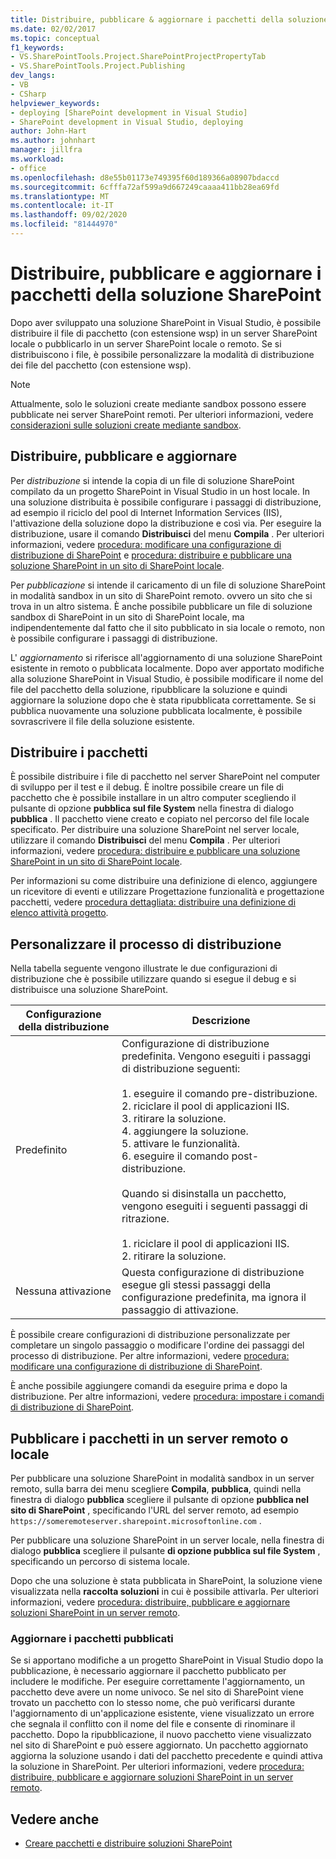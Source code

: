 ```yaml
---
title: Distribuire, pubblicare & aggiornare i pacchetti della soluzione SharePoint
ms.date: 02/02/2017
ms.topic: conceptual
f1_keywords:
- VS.SharePointTools.Project.SharePointProjectPropertyTab
- VS.SharePointTools.Project.Publishing
dev_langs:
- VB
- CSharp
helpviewer_keywords:
- deploying [SharePoint development in Visual Studio]
- SharePoint development in Visual Studio, deploying
author: John-Hart
ms.author: johnhart
manager: jillfra
ms.workload:
- office
ms.openlocfilehash: d8e55b01173e749395f60d189366a08907bdaccd
ms.sourcegitcommit: 6cfffa72af599a9d667249caaaa411bb28ea69fd
ms.translationtype: MT
ms.contentlocale: it-IT
ms.lasthandoff: 09/02/2020
ms.locfileid: "81444970"
---
```

# <a name="deploy-publish-and-upgrade-sharepoint-solution-packages"></a>Distribuire, pubblicare e aggiornare i pacchetti della soluzione SharePoint
  Dopo aver sviluppato una soluzione SharePoint in Visual Studio, è possibile distribuire il file di pacchetto (con estensione wsp) in un server SharePoint locale o pubblicarlo in un server SharePoint locale o remoto. Se si distribuiscono i file, è possibile personalizzare la modalità di distribuzione dei file del pacchetto (con estensione wsp).

> [!NOTE]
> Attualmente, solo le soluzioni create mediante sandbox possono essere pubblicate nei server SharePoint remoti. Per ulteriori informazioni, vedere [considerazioni sulle soluzioni create mediante sandbox](../sharepoint/sandboxed-solution-considerations.md).

## <a name="deploy-publish-and-upgrade"></a>Distribuire, pubblicare e aggiornare
 Per *distribuzione* si intende la copia di un file di soluzione SharePoint compilato da un progetto SharePoint in Visual Studio in un host locale. In una soluzione distribuita è possibile configurare i passaggi di distribuzione, ad esempio il riciclo del pool di Internet Information Services (IIS), l'attivazione della soluzione dopo la distribuzione e così via. Per eseguire la distribuzione, usare il comando **Distribuisci** del menu **Compila** . Per ulteriori informazioni, vedere [procedura: modificare una configurazione di distribuzione di SharePoint](../sharepoint/how-to-edit-a-sharepoint-deployment-configuration.md) e [procedura: distribuire e pubblicare una soluzione SharePoint in un sito di SharePoint locale](../sharepoint/how-to-deploy-and-publish-a-sharepoint-solution-to-a-local-sharepoint-site.md).

 Per *pubblicazione* si intende il caricamento di un file di soluzione SharePoint in modalità sandbox in un sito di SharePoint remoto. ovvero un sito che si trova in un altro sistema. È anche possibile pubblicare un file di soluzione sandbox di SharePoint in un sito di SharePoint locale, ma indipendentemente dal fatto che il sito pubblicato in sia locale o remoto, non è possibile configurare i passaggi di distribuzione.

 L' *aggiornamento* si riferisce all'aggiornamento di una soluzione SharePoint esistente in remoto o pubblicata localmente. Dopo aver apportato modifiche alla soluzione SharePoint in Visual Studio, è possibile modificare il nome del file del pacchetto della soluzione, ripubblicare la soluzione e quindi aggiornare la soluzione dopo che è stata ripubblicata correttamente. Se si pubblica nuovamente una soluzione pubblicata localmente, è possibile sovrascrivere il file della soluzione esistente.

## <a name="deploy-packages"></a>Distribuire i pacchetti
 È possibile distribuire i file di pacchetto nel server SharePoint nel computer di sviluppo per il test e il debug. È inoltre possibile creare un file di pacchetto che è possibile installare in un altro computer scegliendo il pulsante di opzione **pubblica sul file System** nella finestra di dialogo **pubblica** . Il pacchetto viene creato e copiato nel percorso del file locale specificato. Per distribuire una soluzione SharePoint nel server locale, utilizzare il comando **Distribuisci** del menu **Compila** . Per ulteriori informazioni, vedere [procedura: distribuire e pubblicare una soluzione SharePoint in un sito di SharePoint locale](../sharepoint/how-to-deploy-and-publish-a-sharepoint-solution-to-a-local-sharepoint-site.md).

 Per informazioni su come distribuire una definizione di elenco, aggiungere un ricevitore di eventi e utilizzare Progettazione funzionalità e progettazione pacchetti, vedere [procedura dettagliata: distribuire una definizione di elenco attività progetto](../sharepoint/walkthrough-deploying-a-project-task-list-definition.md).

## <a name="customize-the-deployment-process"></a>Personalizzare il processo di distribuzione
 Nella tabella seguente vengono illustrate le due configurazioni di distribuzione che è possibile utilizzare quando si esegue il debug e si distribuisce una soluzione SharePoint.

|Configurazione della distribuzione|Descrizione|
|------------------------------|-----------------|
|Predefinito|Configurazione di distribuzione predefinita. Vengono eseguiti i passaggi di distribuzione seguenti:<br /><br /> 1. eseguire il comando pre-distribuzione.<br />2. riciclare il pool di applicazioni IIS.<br />3. ritirare la soluzione.<br />4. aggiungere la soluzione.<br />5. attivare le funzionalità.<br />6. eseguire il comando post-distribuzione.<br /><br /> Quando si disinstalla un pacchetto, vengono eseguiti i seguenti passaggi di ritrazione.<br /><br /> 1. riciclare il pool di applicazioni IIS.<br />2. ritirare la soluzione.|
|Nessuna attivazione|Questa configurazione di distribuzione esegue gli stessi passaggi della configurazione predefinita, ma ignora il passaggio di attivazione.|

 È possibile creare configurazioni di distribuzione personalizzate per completare un singolo passaggio o modificare l'ordine dei passaggi del processo di distribuzione. Per altre informazioni, vedere [procedura: modificare una configurazione di distribuzione di SharePoint](../sharepoint/how-to-edit-a-sharepoint-deployment-configuration.md).

 È anche possibile aggiungere comandi da eseguire prima e dopo la distribuzione. Per altre informazioni, vedere [procedura: impostare i comandi di distribuzione di SharePoint](../sharepoint/how-to-set-sharepoint-deployment-commands.md).

## <a name="publish-packages-to-a-remote-or-local-server"></a>Pubblicare i pacchetti in un server remoto o locale
 Per pubblicare una soluzione SharePoint in modalità sandbox in un server remoto, sulla barra dei menu scegliere **Compila**, **pubblica**, quindi nella finestra di dialogo **pubblica** scegliere il pulsante di opzione **pubblica nel sito di SharePoint** , specificando l'URL del server remoto, ad esempio `https://someremoteserver.sharepoint.microsoftonline.com` .

 Per pubblicare una soluzione SharePoint in un server locale, nella finestra di dialogo **pubblica** scegliere il pulsante **di opzione pubblica sul file System** , specificando un percorso di sistema locale.

 Dopo che una soluzione è stata pubblicata in SharePoint, la soluzione viene visualizzata nella **raccolta soluzioni** in cui è possibile attivarla. Per ulteriori informazioni, vedere [procedura: distribuire, pubblicare e aggiornare soluzioni SharePoint in un server remoto](../sharepoint/how-to-deploy-publish-and-upgrade-sharepoint-solutions-on-a-remote-server.md).

### <a name="upgrade-published-packages"></a>Aggiornare i pacchetti pubblicati
 Se si apportano modifiche a un progetto SharePoint in Visual Studio dopo la pubblicazione, è necessario aggiornare il pacchetto pubblicato per includere le modifiche. Per eseguire correttamente l'aggiornamento, un pacchetto deve avere un nome univoco. Se nel sito di SharePoint viene trovato un pacchetto con lo stesso nome, che può verificarsi durante l'aggiornamento di un'applicazione esistente, viene visualizzato un errore che segnala il conflitto con il nome del file e consente di rinominare il pacchetto. Dopo la ripubblicazione, il nuovo pacchetto viene visualizzato nel sito di SharePoint e può essere aggiornato. Un pacchetto aggiornato aggiorna la soluzione usando i dati del pacchetto precedente e quindi attiva la soluzione in SharePoint. Per ulteriori informazioni, vedere [procedura: distribuire, pubblicare e aggiornare soluzioni SharePoint in un server remoto](../sharepoint/how-to-deploy-publish-and-upgrade-sharepoint-solutions-on-a-remote-server.md).

## <a name="see-also"></a>Vedere anche
- [Creare pacchetti e distribuire soluzioni SharePoint](../sharepoint/packaging-and-deploying-sharepoint-solutions.md)
